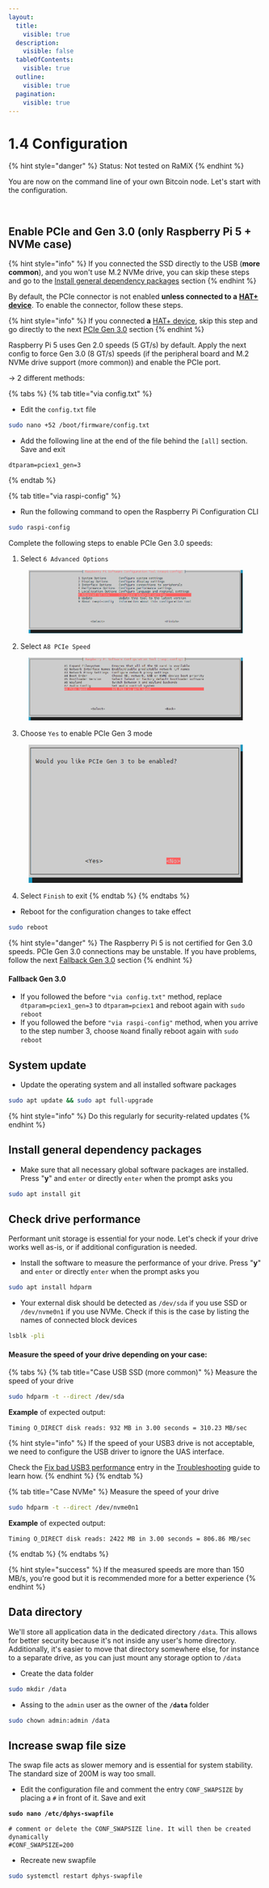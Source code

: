```yaml
---
layout:
  title:
    visible: true
  description:
    visible: false
  tableOfContents:
    visible: true
  outline:
    visible: true
  pagination:
    visible: true
---
```


# 1.4 Configuration

{% hint style="danger" %}
Status: Not tested on RaMiX
{% endhint %}

You are now on the command line of your own Bitcoin node. Let's start with the configuration.

<figure><img src="../.gitbook/assets/configuration.jpg" alt="" width="375"><figcaption></figcaption></figure>

## Enable PCIe and Gen 3.0 (only Raspberry Pi 5 + NVMe case)

{% hint style="info" %}
If you connected the SSD directly to the USB (**more common**), and you won't use M.2 NVMe drive, you can skip these steps and go to the [Install general dependency packages](configuration.md#install-general-dependency-packages) section
{% endhint %}

By default, the PCIe connector is not enabled **unless connected to a** [**HAT+ device**](https://www.raspberrypi.com/products/m2-hat-plus/). To enable the connector, follow these steps.

{% hint style="info" %}
If you connected **a** [HAT+ device](https://www.raspberrypi.com/products/m2-hat-plus/), skip this step and go directly to the next [PCIe Gen 3.0](configuration.md#pcie-gen-3.0) section
{% endhint %}

Raspberry Pi 5 uses Gen 2.0 speeds (5 GT/s) by default. Apply the next config to force Gen 3.0 (8 GT/s) speeds (if the peripheral board and M.2 NVMe drive support (more common)) and enable the PCIe port.&#x20;

\-> 2 different methods:

{% tabs %}
{% tab title="via config.txt" %}
* Edit the `config.txt` file

```bash
sudo nano +52 /boot/firmware/config.txt
```

* Add the following line at the end of the file behind the `[all]` section. Save and exit

```
dtparam=pciex1_gen=3
```
{% endtab %}

{% tab title="via raspi-config" %}
* Run the following command to open the Raspberry Pi Configuration CLI

```bash
sudo raspi-config
```

Complete the following steps to enable PCIe Gen 3.0 speeds:

1. Select `6 Advanced Options`

<figure><img src="../.gitbook/assets/rapi-config_6_Advanced_options.png" alt=""><figcaption></figcaption></figure>

2. Select `A8 PCIe Speed`

<figure><img src="../.gitbook/assets/rapi-config_A8_PCIe_Speed.png" alt=""><figcaption></figcaption></figure>

3. Choose `Yes` to enable PCIe Gen 3 mode

<figure><img src="../.gitbook/assets/pcie_gen3_confirmation.png" alt=""><figcaption></figcaption></figure>

4. Select `Finish` to exit
{% endtab %}
{% endtabs %}

* Reboot for the configuration changes to take effect

```bash
sudo reboot
```

{% hint style="danger" %}
The Raspberry Pi 5 is not certified for Gen 3.0 speeds. PCIe Gen 3.0 connections may be unstable. If you have problems, follow the next [Fallback Gen 3.0](configuration.md#fallback-gen-3.0) section
{% endhint %}

#### Fallback Gen 3.0

* If you followed the before `"via config.txt"` method, replace `dtparam=pciex1_gen=3` to `dtparam=pciex1` and reboot again with `sudo reboot`
* If you followed the before `"via raspi-config"` method, when you arrive to the step number 3, choose `No`and finally reboot again with `sudo reboot`

## System update

* Update the operating system and all installed software packages

```sh
sudo apt update && sudo apt full-upgrade
```

{% hint style="info" %}
Do this regularly for security-related updates
{% endhint %}

## Install general dependency packages

* Make sure that all necessary global software packages are installed. Press "**y**" and `enter` or directly `enter` when the prompt asks you

```bash
sudo apt install git
```

## Check drive performance

Performant unit storage is essential for your node. Let's check if your drive works well as-is, or if additional configuration is needed.

* Install the software to measure the performance of your drive. Press "**y**" and `enter` or directly `enter` when the prompt asks you

```bash
sudo apt install hdparm
```

* Your external disk should be detected as `/dev/sda` if you use SSD or `/dev/nvme0n1` if you use NVMe. Check if this is the case by listing the names of connected block devices

```sh
lsblk -pli
```

#### Measure the speed of your drive depending on your case:

{% tabs %}
{% tab title="Case USB SSD (more common)" %}
Measure the speed of your drive

```bash
sudo hdparm -t --direct /dev/sda
```

**Example** of expected output:

```
Timing O_DIRECT disk reads: 932 MB in 3.00 seconds = 310.23 MB/sec
```

{% hint style="info" %}
If the speed of your USB3 drive is not acceptable, we need to configure the USB driver to ignore the UAS interface.

Check the [Fix bad USB3 performance](../troubleshooting.md#fix-bad-usb3-performance) entry in the [Troubleshooting](../troubleshooting.md) guide to learn how.
{% endhint %}
{% endtab %}

{% tab title="Case NVMe" %}
Measure the speed of your drive

```bash
sudo hdparm -t --direct /dev/nvme0n1
```

**Example** of expected output:

```
Timing O_DIRECT disk reads: 2422 MB in 3.00 seconds = 806.86 MB/sec
```
{% endtab %}
{% endtabs %}

{% hint style="success" %}
If the measured speeds are more than 150 MB/s, you're good but it is recommended more for a better experience
{% endhint %}

## Data directory

We'll store all application data in the dedicated directory `/data`. This allows for better security because it's not inside any user's home directory. Additionally, it's easier to move that directory somewhere else, for instance to a separate drive, as you can just mount any storage option to `/data`

* Create the data folder

```sh
sudo mkdir /data
```

* Assing to the `admin` user as the owner of the **`/data`** folder

```sh
sudo chown admin:admin /data
```

## Increase swap file size <a href="#increase-swap-file-size" id="increase-swap-file-size"></a>

The swap file acts as slower memory and is essential for system stability. The standard size of 200M is way too small.

* Edit the configuration file and comment the entry `CONF_SWAPSIZE` by placing a `#` in front of it. Save and exit

<pre class="language-bash"><code class="lang-bash"><strong>sudo nano /etc/dphys-swapfile
</strong></code></pre>

```
# comment or delete the CONF_SWAPSIZE line. It will then be created dynamically
#CONF_SWAPSIZE=200
```

* Recreate new swapfile

```bash
sudo systemctl restart dphys-swapfile
```
